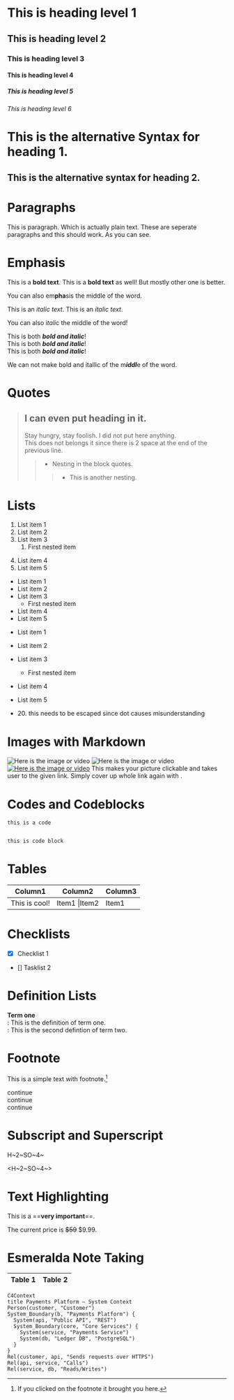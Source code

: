 # This is heading level 1
## This is heading level 2
### This is heading level 3
#### This is heading level 4
##### This is heading level 5
###### This is heading level 6

This is the alternative Syntax for heading 1.
===

This is the alternative syntax for heading 2.
---

Paragraphs
===

This is paragraph. Which is actually plain text.
These are seperate paragraphs and this should work.
As you can see.

Emphasis
===

This is a **bold text**.
This is a __bold text__ as well! But mostly other one is better.

You can also em**pha**sis the middle of the word.

This is an *italic text*.
This is an _italic text_.

You can also i*tali*c the middle of the word!

This is both ***bold and italic***!  
This is both __*bold and italic*__!  
This is both **_bold and italic_**! 

We can not make bold and itallic of the m***iddl***e of the word.

# Quotes

> ## I can  even put heading in it.
> Stay hungry, stay foolish.
I did not put here anything.  
This does not belongs it since there is 2 space at the end of the previous line.
>> - Nesting in the block quotes.
>>> - This is another nesting.

# Lists

1. List item 1
2. List item 2
3. List item 3
    1. First nested item
4) List item 4
5) List item 5   


- List item 1
- List item 2
- List item 3
  - First nested item
- List item 4
- List item 5

+ List item 1
+ List item 2
+ List item 3
  + First nested item
+ List item 4
+ List item 5

+ 20\. this needs to be escaped since dot causes misunderstanding

# Images with Markdown

![Here is the image or video](link)
![Here is the image or video](link "Adding quotation mark lets you hover a writing on the image or video when user hover on it.")
[![Here is the image or video](link)](https://www.google.com) This makes your picture clickable and takes user to the given link. Simply cover up whole link again with []().

# Codes and Codeblocks

`this is a code`

```bash

this is code block


```

# Tables

| Column1 | Column2 | Column3 |
| ------------- | -------------- | -------------- |
| This is cool! | Item1 &#124;Item2 | Item1 |

# Checklists

- [x] Checklist 1
- [] Tasklist 2
 
# Definition Lists

**Term one**  
: This is the definition of term one.  
: This is the second defintion of term two.

# Footnote

This is a simple text with footnote.[^2]

continue  
continue  
continue

[^2]:If you clicked on the footnote it brought you here.

# Subscript and Superscript

H~2~SO~4~

<H~2~SO~4~>

# Text Highlighting

This is a ==**very important**==.

The current price is ~~$59~~ $9.99.

# Esmeralda Note Taking

| Table 1 | Table 2 |
|--- | --- |


```mermaid
C4Context
title Payments Platform – System Context
Person(customer, "Customer")
System_Boundary(b, "Payments Platform") {
  System(api, "Public API", "REST")
  System_Boundary(core, "Core Services") {
    System(service, "Payments Service")
    System(db, "Ledger DB", "PostgreSQL")
  }
}
Rel(customer, api, "Sends requests over HTTPS")
Rel(api, service, "Calls")
Rel(service, db, "Reads/Writes")
